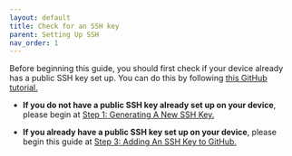 ```yaml
---
layout: default
title: Check for an SSH key
parent: Setting Up SSH
nav_order: 1
---
```


Before beginning this guide, you should first check if your device already has a public SSH key set up. You can do this by following [this GitHub tutorial.](https://docs.github.com/en/authentication/connecting-to-github-with-ssh/checking-for-existing-ssh-keys)

* **If you do not have a public SSH key already set up on your device**, please begin at [Step 1: Generating A New SSH Key.](https://dlepke.github.io/Deanna-Wilson-Ray/docs/settingUpSSH/generateSSHKey/)

* **If you already have a public SSH key set up on your device**, please begin this guide at [Step 3: Adding An SSH Key to GitHub.](https://dlepke.github.io/Deanna-Wilson-Ray/docs/settingUpSSH/SSHinGithub/)

